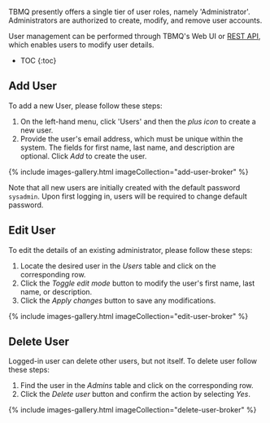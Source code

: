 TBMQ presently offers a single tier of user roles, namely 'Administrator'. Administrators are authorized to create, modify, and remove user accounts.

User management can be performed through TBMQ's Web UI or [REST API](/docs/mqtt-broker/user-management/), which enables users to modify user details.

* TOC
{:toc}

## Add User

To add a new User, please follow these steps:

1. On the left-hand menu, click 'Users' and then the _plus icon_ to create a new user.
2. Provide the user's email address, which must be unique within the system. The fields for first name, last name, and description are optional. Click _Add_ to create the user.

{% include images-gallery.html imageCollection="add-user-broker" %}

Note that all new users are initially created with the default password `sysadmin`. Upon first logging in, users will be required to change default password.

## Edit User

To edit the details of an existing administrator, please follow these steps:

1. Locate the desired user in the _Users_ table and click on the corresponding row.
2. Click the _Toggle edit mode_ button to modify the user's first name, last name, or description.
3. Click the _Apply changes_ button to save any modifications.

{% include images-gallery.html imageCollection="edit-user-broker" %}

## Delete User

Logged-in user can delete other users, but not itself. To delete user follow these steps:

1. Find the user in the _Admins_ table and click on the corresponding row.
2. Click the _Delete user_ button and confirm the action by selecting _Yes_.

{% include images-gallery.html imageCollection="delete-user-broker" %}
